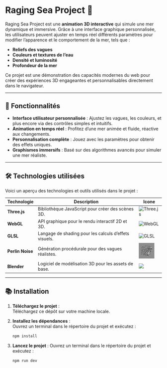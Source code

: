 # Raging Sea Project 🌊  

Raging Sea Project est une **animation 3D interactive** qui simule une mer dynamique et immersive. Grâce à une interface graphique personnalisée, les utilisateurs peuvent ajuster en temps réel différents paramètres pour modifier l’apparence et le comportement de la mer, tels que :  

- **Reliefs des vagues**  
- **Couleurs et textures de l’eau**  
- **Densité et luminosité**  
- **Profondeur de la mer**  

Ce projet est une démonstration des capacités modernes du web pour créer des expériences 3D engageantes et personnalisables directement dans le navigateur.  

---

## 🚀 **Fonctionnalités**  

- **Interface utilisateur personnalisée** : Ajustez les vagues, les couleurs, et plus encore via des contrôles simples et intuitifs.  
- **Animation en temps réel** : Profitez d’une mer animée et fluide, réactive aux changements.  
- **Personnalisation complète** : Jouez avec les paramètres pour obtenir des effets uniques.  
- **Graphismes immersifs** : Basé sur des algorithmes avancés pour simuler une mer réaliste.  

---

## 🛠 **Technologies utilisées**

Voici un aperçu des technologies et outils utilisés dans le projet :  

| **Technologie**   | **Description**                                         | **Icone**                                                                                              
|-------------------|---------------------------------------------------------|---------------------------------------------------------------------------------------------------------------|
| **Three.js**      | Bibliothèque JavaScript pour créer des scènes 3D.       | ![Three.js](https://threejs.org/favicon.ico)                                                                  |
| **WebGL**         | API graphique pour le rendu interactif 2D et 3D.        | ![WebGL](https://img.icons8.com/ios-filled/50/000000/webgl.png)                                               |
| **GLSL**          | Langage de shading pour les calculs d’effets visuels.   | ![GLSL](https://img.icons8.com/color/50/000000/code.png)                                                      |
| **Perlin Noise**  | Génération procédurale pour des vagues réalistes.       | <img src="https://github.com/hNnicolas/raging-sea-project/raw/main/3dperlinnoise-variant2.jpeg" width="50" /> |
| **Blender**       | Logiciel de modélisation 3D pour les assets de base.    | <img src="https://www.blender.org/favicon.ico" width="50" />                                                              |


---


## 📚 **Installation**  

1. **Téléchargez le projet** :  
   Téléchargez ce dépôt sur votre machine locale.  

2. **Installez les dépendances** :  
   Ouvrez un terminal dans le répertoire du projet et exécutez :  
   ```bash
   npm install

3. **Lancez le projet** :
   Ouvrez un terminal dans le répertoire du projet et exécutez :
   ```bash
   npm run dev
